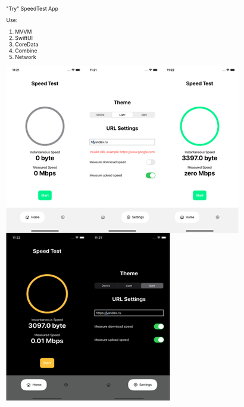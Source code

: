 "Try" SpeedTest App

Use:
1. MVVM
2. SwiftUI
3. CoreData
4. Combine
5. Network

<div style="display: flex;">
    <img src="screenimage/1screen.png" width="220" height="450">
    <img src="screenimage/2screen.png" width="220" height="450">
    <img src="screenimage/3screen.png" width="220" height="450">
</div>

<div style="display: flex;">
    <img src="screenimage/4screen.png" width="220" height="450">
    <img src="screenimage/5screen.png" width="220" height="450">
</div>
